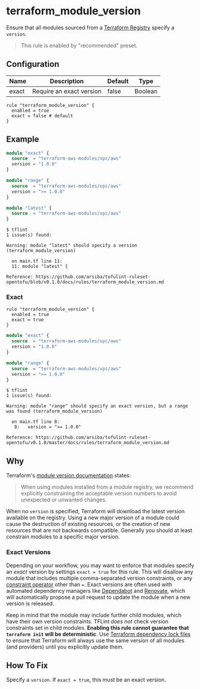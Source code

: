 # terraform_module_version

Ensure that all modules sourced from a [Terraform Registry](https://developer.hashicorp.com/terraform/language/modules/sources#terraform-registry) specify a `version`.

> This rule is enabled by "recommended" preset.

## Configuration

Name | Description | Default | Type
--- | --- | --- | ---
exact | Require an exact version | false | Boolean

```hcl
rule "terraform_module_version" {
  enabled = true
  exact = false # default
}
```

## Example

```tf
module "exact" {
  source  = "terraform-aws-modules/vpc/aws"
  version = "1.0.0"
}

module "range" {
  source  = "terraform-aws-modules/vpc/aws"
  version = ">= 1.0.0"
}

module "latest" {
  source  = "terraform-aws-modules/vpc/aws"
}
```

```
$ tflint
1 issue(s) found:

Warning: module "latest" should specify a version (terraform_module_version)

  on main.tf line 11:
  11: module "latest" {

Reference: https://github.com/arsiba/tofulint-ruleset-opentofu/blob/v0.1.0/docs/rules/terraform_module_version.md
```

### Exact

```hcl
rule "terraform_module_version" {
  enabled = true
  exact = true
}
```

```tf
module "exact" {
  source  = "terraform-aws-modules/vpc/aws"
  version = "1.0.0"
}

module "range" {
  source  = "terraform-aws-modules/vpc/aws"
  version = ">= 1.0.0"
}
```

```
$ tflint
1 issue(s) found:

Warning: module "range" should specify an exact version, but a range was found (terraform_module_version)

  on main.tf line 8:
   8:   version = ">= 1.0.0"

Reference: https://github.com/arsiba/tofulint-ruleset-opentofu/v0.1.0/master/docs/rules/terraform_module_version.md
```

## Why

Terraform's [module version documentation](https://developer.hashicorp.com/terraform/language/modules/syntax#version) states:

> When using modules installed from a module registry, we recommend explicitly constraining the acceptable version numbers to avoid unexpected or unwanted changes.

When no `version` is specified, Terraform will download the latest version available on the registry. Using a new major version of a module could cause the destruction of existing resources, or the creation of new resources that are not backwards compatible. Generally you should at least constrain modules to a specific major version.

### Exact Versions

Depending on your workflow, you may want to enforce that modules specify an _exact_ version by settings `exact = true` for this rule. This will disallow any module that includes multiple comma-separated version constraints, or any [constraint operator](https://developer.hashicorp.com/terraform/language/expressions/version-constraints#version-constraint-syntax) other than `=`. Exact versions are often used with automated dependency managers like [Dependabot](https://docs.github.com/en/code-security/dependabot/dependabot-version-updates/about-dependabot-version-updates) and [Renovate](https://docs.renovatebot.com), which will automatically propose a pull request to update the module when a new version is released.

Keep in mind that the module may include further child modules, which have their own version constraints. TFLint _does not_ check version constraints set in child modules. **Enabling this rule cannot guarantee that `terraform init` will be deterministic**. Use [Terraform dependency lock files](https://developer.hashicorp.com/terraform/language/files/dependency-lock) to ensure that Terraform will always use the same version of all modules (and providers) until you explicitly update them.

## How To Fix

Specify a `version`. If `exact = true`, this must be an exact version.
